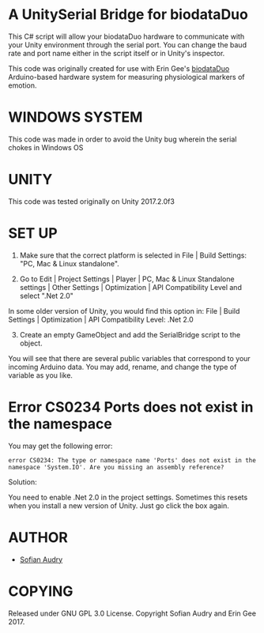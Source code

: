# A UnitySerial Bridge for biodataDuo

This C# script will allow your biodataDuo hardware to communicate with your Unity environment through the serial port.  You can change the baud rate and port name either in the script itself or in Unity's inspector. 

This code was originally created for use with Erin Gee's [biodataDuo](https://github.com/eringee/biodataDuo) Arduino-based hardware system for measuring physiological markers of emotion.

# WINDOWS SYSTEM 

This code was made in order to avoid the Unity bug wherein the serial chokes in Windows OS

# UNITY

This code was tested originally on Unity 2017.2.0f3

# SET UP

1. Make sure that the correct platform is selected in File | Build Settings: "PC, Mac & Linux standalone".

2. Go to Edit | Project Settings | Player | PC, Mac & Linux Standalone settings | Other Settings | Optimization | API Compatibility Level and select ".Net 2.0"

In some older version of Unity, you would find this option in: File | Build Settings | Optimization | API Compatibility Level: .Net 2.0

3. Create an empty GameObject and add the SerialBridge script to the object. 

You will see that there are several public variables that correspond to your incoming Arduino data.  You may add, rename, and change the type of variable as you like.

# Error CS0234 Ports does not exist in the namespace

You may get the following error:

`error CS0234: The type or namespace name 'Ports' does not exist in the namespace 'System.IO'. Are you missing an assembly reference?`

Solution:

You need to enable .Net 2.0 in the project settings.  Sometimes this resets when you install a new version of Unity.  Just go click the box again.

# AUTHOR

* [Sofian Audry](http://sofianaudry.com/en)

# COPYING
Released under GNU GPL 3.0 License.  Copyright Sofian Audry and Erin Gee 2017.
